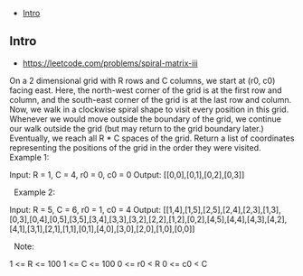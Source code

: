 - [Intro](#intro)

## Intro

- https://leetcode.com/problems/spiral-matrix-iii

On a 2 dimensional grid with R rows and C columns, we start at (r0, c0) facing east.
Here, the north-west corner of the grid is at the first row and column, and the south-east corner of the grid is at the last row and column.
Now, we walk in a clockwise spiral shape to visit every position in this grid. 
Whenever we would move outside the boundary of the grid, we continue our walk outside the grid (but may return to the grid boundary later.) 
Eventually, we reach all R * C spaces of the grid.
Return a list of coordinates representing the positions of the grid in the order they were visited.
 
Example 1:

Input: R = 1, C = 4, r0 = 0, c0 = 0
Output: [[0,0],[0,1],[0,2],[0,3]]



 
Example 2:

Input: R = 5, C = 6, r0 = 1, c0 = 4
Output: [[1,4],[1,5],[2,5],[2,4],[2,3],[1,3],[0,3],[0,4],[0,5],[3,5],[3,4],[3,3],[3,2],[2,2],[1,2],[0,2],[4,5],[4,4],[4,3],[4,2],[4,1],[3,1],[2,1],[1,1],[0,1],[4,0],[3,0],[2,0],[1,0],[0,0]]





 
Note:

1 <= R <= 100
1 <= C <= 100
0 <= r0 < R
0 <= c0 < C


